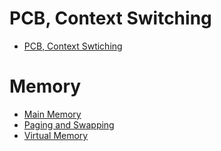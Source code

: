 # PCB, Context Switching

- <a href="https://liltdevs.tistory.com/10">PCB, Context Swtiching</a>

# Memory

- <a href="https://liltdevs.tistory.com/91">Main Memory</a>
- <a href="https://liltdevs.tistory.com/92">Paging and Swapping</a>
- <a href="https://liltdevs.tistory.com/93?category=1035278">Virtual Memory</a>

